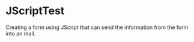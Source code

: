 JScriptTest
===========

Creating a form using JScript that can send the information from the form into an mail.

